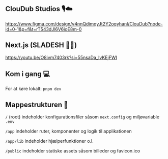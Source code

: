 ## ClouDub Studios 🎙️☁️
 
https://www.figma.com/design/v4nnQdimqyJt2Y2oqyhanl/ClouDub?node-id=0-1&p=f&t=rT543dJl6V6ioE8m-0

## Next.js (SLADESH 🙅‍♂️)

https://youtu.be/O8ivm7403rk?si=55nsaDa_lvKEjFWI

## Kom i gang 💻

For at køre lokalt: `pnpm dev`

## Mappestrukturen 📁

`/` (root) indeholder konfigurationsfiler såsom `next.config` og miljøvariable `.env`

`/app` indeholder ruter, komponenter og logik til applikationen

`/app/lib` indeholder hjælperfunktioner o.l.

`/public` indeholder statiske assets såsom billeder og favicon.ico

